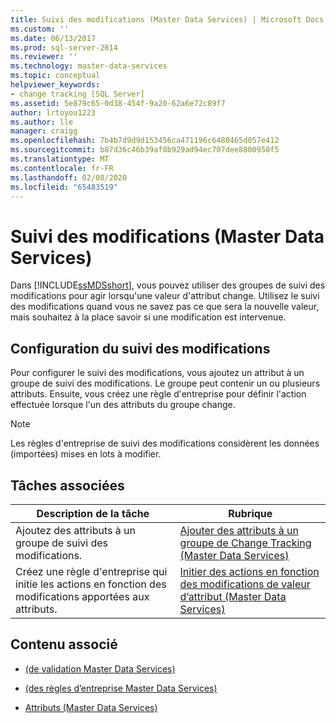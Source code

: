 ```yaml
---
title: Suivi des modifications (Master Data Services) | Microsoft Docs
ms.custom: ''
ms.date: 06/13/2017
ms.prod: sql-server-2014
ms.reviewer: ''
ms.technology: master-data-services
ms.topic: conceptual
helpviewer_keywords:
- change tracking [SQL Server]
ms.assetid: 5e879c65-0d38-454f-9a20-62a6e72c89f7
author: lrtoyou1223
ms.author: lle
manager: craigg
ms.openlocfilehash: 7b4b7d9d9d153456ca471196c6480465d057e412
ms.sourcegitcommit: b87d36c46b39af8b929ad94ec707dee8800950f5
ms.translationtype: MT
ms.contentlocale: fr-FR
ms.lasthandoff: 02/08/2020
ms.locfileid: "65483519"
---
```

# <a name="change-tracking-master-data-services"></a>Suivi des modifications (Master Data Services)
  Dans [!INCLUDE[ssMDSshort](../includes/ssmdsshort-md.md)], vous pouvez utiliser des groupes de suivi des modifications pour agir lorsqu'une valeur d'attribut change. Utilisez le suivi des modifications quand vous ne savez pas ce que sera la nouvelle valeur, mais souhaitez à la place savoir si une modification est intervenue.  
  
## <a name="configuring-change-tracking"></a>Configuration du suivi des modifications  
 Pour configurer le suivi des modifications, vous ajoutez un attribut à un groupe de suivi des modifications. Le groupe peut contenir un ou plusieurs attributs. Ensuite, vous créez une règle d'entreprise pour définir l'action effectuée lorsque l'un des attributs du groupe change.  
  
> [!NOTE]  
>  Les règles d'entreprise de suivi des modifications considèrent les données (importées) mises en lots à modifier.  
  
## <a name="related-tasks"></a>Tâches associées  
  
|Description de la tâche|Rubrique|  
|----------------------|-----------|  
|Ajoutez des attributs à un groupe de suivi des modifications.|[Ajouter des attributs à un groupe de Change Tracking &#40;Master Data Services&#41;](add-attributes-to-a-change-tracking-group-master-data-services.md)|  
|Créez une règle d'entreprise qui initie les actions en fonction des modifications apportées aux attributs.|[Initier des actions en fonction des modifications de valeur d’attribut &#40;Master Data Services&#41;](../../2014/master-data-services/initiate-actions-based-on-attribute-value-changes-master-data-services.md)|  
  
## <a name="related-content"></a>Contenu associé  
  
-   [&#40;de validation Master Data Services&#41;](../../2014/master-data-services/validation-master-data-services.md)  
  
-   [&#40;des règles d’entreprise Master Data Services&#41;](../../2014/master-data-services/business-rules-master-data-services.md)  
  
-   [Attributs &#40;Master Data Services&#41;](../../2014/master-data-services/attributes-master-data-services.md)  
  
  

